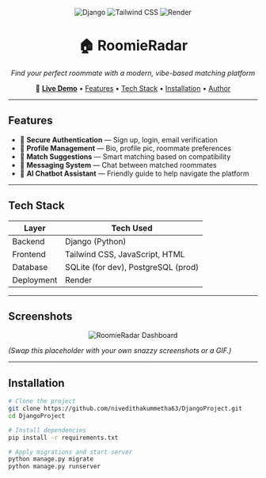 <p align="center">
  <img src="https://img.shields.io/badge/Django-Backend-092E20?style=for-the-badge&logo=django&logoColor=white" alt="Django" />
  <img src="https://img.shields.io/badge/TailwindCSS-Frontend-38B2AC?style=for-the-badge&logo=tailwindcss&logoColor=white" alt="Tailwind CSS" />
  <img src="https://img.shields.io/badge/Render-Deployed-46E3B7?style=for-the-badge&logo=render&logoColor=white" alt="Render" />
</p>

<h1 align="center">🏠 RoomieRadar</h1>

<p align="center">
  <em>Find your perfect roommate with a modern, vibe-based matching platform</em>
</p>

<p align="center">
  🔗 <a href="https://roomie-radar-8q2e.onrender.com"><strong>Live Demo</strong></a> •
  <a href="#features">Features</a> •
  <a href="#tech-stack">Tech Stack</a> •
  <a href="#installation">Installation</a> •
  <a href="#author">Author</a>
</p>

---

##  Features
- 🔐 **Secure Authentication** — Sign up, login, email verification  
- 👤 **Profile Management** — Bio, profile pic, roommate preferences  
- 🎯 **Match Suggestions** — Smart matching based on compatibility  
- 💬 **Messaging System** — Chat between matched roommates  
- 🤖 **AI Chatbot Assistant** — Friendly guide to help navigate the platform

---

##  Tech Stack
| Layer       | Tech Used                     |
|-------------|-------------------------------|
| Backend     | Django (Python)               |
| Frontend    | Tailwind CSS, JavaScript, HTML |
| Database    | SQLite (for dev), PostgreSQL (prod) |
| Deployment  | Render                         |

---

##  Screenshots
<p align="center">
  <img src="https://via.placeholder.com/800x400.png?text=RoomieRadar+Dashboard" alt="RoomieRadar Dashboard" />
</p>

*(Swap this placeholder with your own snazzy screenshots or a GIF.)*

---

##  Installation
```bash
# Clone the project
git clone https://github.com/nivedithakummetha63/DjangoProject.git
cd DjangoProject

# Install dependencies
pip install -r requirements.txt

# Apply migrations and start server
python manage.py migrate
python manage.py runserver
